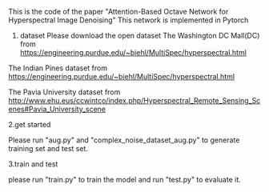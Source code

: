 This is the code of the paper "Attention-Based Octave Network for Hyperspectral Image Denoising"
This network is implemented in Pytorch
1. dataset
Please download the open dataset The Washington DC Mall(DC) from
https://engineering.purdue.edu/~biehl/MultiSpec/hyperspectral.html

The Indian Pines dataset from
https://engineering.purdue.edu/~biehl/MultiSpec/hyperspectral.html

The Pavia University dataset from
http://www.ehu.eus/ccwintco/index.php/Hyperspectral_Remote_Sensing_Scenes#Pavia_University_scene


2.get started

Please run "aug.py" and "complex_noise_dataset_aug.py" to generate training set and test set.

3.train and test

please run "train.py" to train the model and run "test.py" to evaluate it.